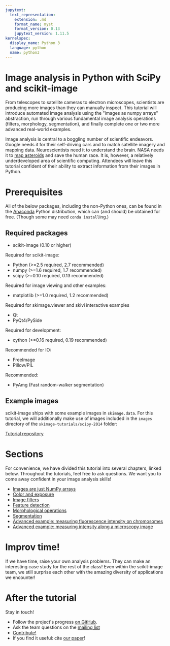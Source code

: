 ```yaml
---
jupytext:
  text_representation:
    extension: .md
    format_name: myst
    format_version: 0.13
    jupytext_version: 1.11.5
kernelspec:
  display_name: Python 3
  language: python
  name: python3
---
```


# Image analysis in Python with SciPy and scikit-image

From telescopes to satellite cameras to electron microscopes, scientists are producing more images than they can manually inspect. This tutorial will introduce automated image analysis using the "images as numpy arrays" abstraction, run through various fundamental image analysis operations (filters, morphology, segmentation), and finally complete one or two more advanced real-world examples.

Image analysis is central to a boggling number of scientific endeavors. Google needs it for their self-driving cars and to match satellite imagery and mapping data. Neuroscientists need it to understand the brain. NASA needs it to [map asteroids](http://www.bbc.co.uk/news/technology-26528516) and save the human race. It is, however, a relatively underdeveloped area of scientific computing. Attendees will leave this tutorial confident of their ability to extract information from their images in Python.

# Prerequisites

All of the below packages, including the non-Python ones, can be found in the [Anaconda](https://store.continuum.io/cshop/anaconda/) Python distribution, which can (and should) be obtained for free. (Though some may need `conda install`ing.)

## Required packages

- scikit-image (0.10 or higher)

Required for scikit-image:

- Python (>=2.5 required, 2.7 recommended)
- numpy (>=1.6 required, 1.7 recommended)
- scipy (>=0.10 required, 0.13 recommended)

Required for image viewing and other examples:

- matplotlib (>=1.0 required, 1.2 recommended)

Required for skimage.viewer and skivi interactive examples

- Qt
- PyQt4/PySide

Required for development:

- cython (>=0.16 required, 0.19 recommended)

Recommended for IO:

- FreeImage
- Pillow/PIL

Recommended:

- PyAmg (Fast random-walker segmentation)

## Example images

scikit-image ships with some example images in `skimage.data`. For this tutorial, we will additionally make use of images included in the `images` directory of the `skimage-tutorials/scipy-2014` folder:

[Tutorial repository](https://github.com/scikit-image/skimage-tutorials)

# Sections

For convenience, we have divided this tutorial into several chapters, linked below. Throughout the tutorials, feel free to ask questions. We want you to come away confident in your image analysis skills!

- [Images are just NumPy arrays](../../lectures/00_images_are_arrays.ipynb)
- [Color and exposure](../../lectures/0_color_and_exposure.ipynb)
- [Image filters](../../lectures/1_image_filters.ipynb)
- [Feature detection](../../lectures/2_feature_detection.ipynb)
- [Morphological operations](../../lectures/3_morphological_operations.ipynb)
- [Segmentation](../../lectures/4_segmentation.ipynb)
- [Advanced example: measuring fluorescence intensity on chromosomes](../../lectures/adv0_chromosomes.ipynb)
- [Advanced example: measuring intensity along a microscopy image](../../lectures/adv1-lesion-quantification.ipynb)

# Improv time!

If we have time, raise your own analysis problems. They can make an interesting case study for the rest of the class! Even within the scikit-image team, we still surprise each other with the amazing diversity of applications we encounter!

# After the tutorial

Stay in touch!

- Follow the project's progress [on GitHub](https://github.com/scikit-image/scikit-image).
- Ask the team questions on the [mailing list](https://groups.google.com/d/forum/scikit-image)
- [Contribute!](https://github.com/scikit-image/scikit-image/blob/main/CONTRIBUTING.txt)
- If you find it useful: cite [our paper](https://peerj.com/articles/453/)!
